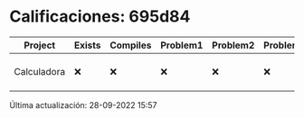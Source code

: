 # Calificaciones: 695d84
|Project|Exists|Compiles|Problem1|Problem2|Problem3|Extra|CommitHash|CommitDate|CheckDate|Comments|DueDate|Grade|
|-|-|-|-|-|-|-|-|-|-|-|-|-|
|Calculadora|❌|❌|❌|❌|❌|❌|NA|NA|28-09-2022 15:57:13|No se encontró el archivo en PracticasCompuI/Calculadora/Calculadora.cpp|28-09-2022 21:00:00|5|

Última actualización: 28-09-2022 15:57